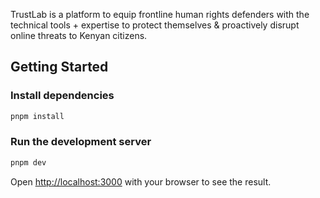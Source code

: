 TrustLab is a platform to equip frontline human rights defenders with the technical tools + expertise to protect themselves & proactively disrupt online threats to Kenyan citizens.

## Getting Started

### Install dependencies

```bash
pnpm install
```

### Run the development server

```bash
pnpm dev
```

Open [http://localhost:3000](http://localhost:3000) with your browser to see the result.
